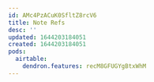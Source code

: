 ```yaml
---
id: AMc4PzACuK0SfltZ8rcV6
title: Note Refs
desc: ''
updated: 1644203184051
created: 1644203184051
pods:
  airtable:
    dendron.features: recM8GFUGYgBtxWhM
---
```


